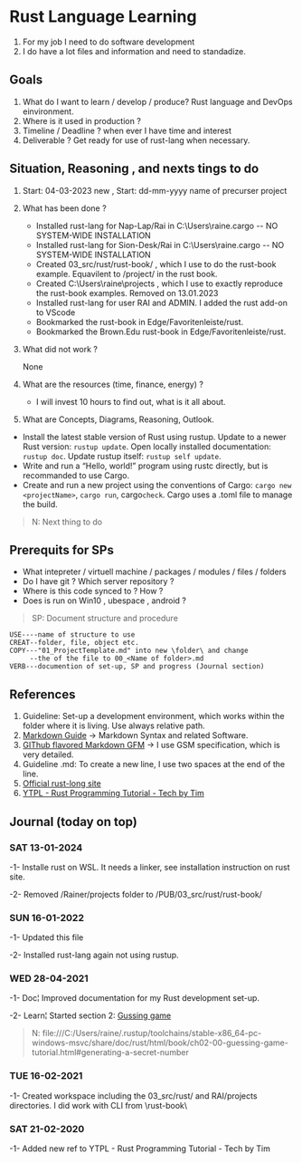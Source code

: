 # Rust Language Learning

1. For my job I need to do software development
2. I do have a lot files and information and need to standadize.

## Goals

1. What do I want to learn / develop / produce? Rust language and DevOps einvironment.
2. Where is it used in production ?
3. Timeline / Deadline ? when ever I have time and interest
4. Deliverable ? Get ready for use of rust-lang when necessary.

## Situation, Reasoning , and nexts tings to do

1. Start: 04-03-2023 new , Start: dd-mm-yyyy name of precurser project
1. What has been done ?

   - Installed rust-lang for Nap-Lap/Rai in C:\Users\raine\.cargo -- NO SYSTEM-WIDE INSTALLATION  
   - Installed rust-lang for Sion-Desk/Rai in C:\Users\raine\.cargo -- NO SYSTEM-WIDE INSTALLATION
   - Created 03_src/rust/rust-book/ , which I use to do the rust-book example. Equavilent to /project/ in the rust book.
   - Created C:\Users\raine\projects , which I use to exactly reproduce the rust-book examples. Removed on 13.01.2023
   - Installed rust-lang for user RAI and ADMIN. I added the rust add-on to VScode
   - Bookmarked the rust-book in Edge/Favoritenleiste/rust.
   - Bookmarked the Brown.Edu rust-book in Edge/Favoritenleiste/rust. 

2. What did not work ?

     None

3. What are the resources (time, finance, energy) ?

     - I will invest 10 hours to find out, what is it all about.

4. What are Concepts, Diagrams, Reasoning, Outlook.

- Install the latest stable version of Rust using rustup. Update to a newer Rust version: `rustup update`. Open locally installed documentation: `rustup doc`. Update rustup itself: `rustup self update`.
- Write and run a “Hello, world!” program using rustc directly, but is recommanded to use Cargo.
- Create and run a new project using the conventions of Cargo: `cargo new <projectName>`, `cargo run`, cargo`check`. Cargo uses a .toml file to manage the build.

>N: Next thing to do

## Prerequits for SPs

- What intepreter / virtuell machine / packages / modules / files / folders
- Do I have git ? Which server repository ?
- Where is this code synced to ? How ?
- Does is run on Win10 , ubespace , android ?

>SP: Document structure and procedure

``` text
USE----name of structure to use
CREAT--folder, file, object etc.  
COPY---"01_ProjectTemplate.md" into new \folder\ and change
     --the of the file to 00_<Name of folder>.md
VERB---documention of set-up, SP and progress (Journal section)  
```

## References

1. Guideline: Set-up a development environment, which works within the folder where it is living. Use always relative path.
2. [Markdown Guide](https://www.markdownguide.org/) -> Markdown Syntax and related Software.
3. [GIThub flavored Markdown GFM](https://github.github.com/gfm/#what-is-github-flavored-markdown-) -> I use GSM specification, which is very detailed.  
4. Guideline .md: To create a new line, I use two spaces at the end of the line.
5. [Official rust-long site](https://www.rust-lang.org/)
6. [YTPL - Rust Programming Tutorial - Tech by Tim](https://www.youtube.com/watch?v=T_KrYLW4jw8&list=PLzMcBGfZo4-nyLTlSRBvo0zjSnCnqjHYQ)

## Journal (today on top)

### SAT 13-01-2024

-1- Installe rust on WSL. It needs a linker, see installation instruction on rust site.

-2- Removed /Rainer/projects folder to /PUB/03_src/rust/rust-book/

### SUN 16-01-2022

-1- Updated this file

-2- Installed rust-lang again not using rustup.

### WED 28-04-2021

-1- Doc¦ Improved documentation for my Rust development set-up.

-2- Learn¦ Started section 2: [Gussing game](file:///C:/Users/raine/.rustup/toolchains/stable-x86_64-pc-windows-msvc/share/doc/rust/html/book/ch02-00-guessing-game-tutorial.html)

>N: file:///C:/Users/raine/.rustup/toolchains/stable-x86_64-pc-windows-msvc/share/doc/rust/html/book/ch02-00-guessing-game-tutorial.html#generating-a-secret-number

### TUE 16-02-2021

-1- Created workspace including the 03_src/rust/ and RAI/projects directories. I did work with CLI from \rust-book\

### SAT  21-02-2020

-1- Added new ref to YTPL - Rust Programming Tutorial - Tech by Tim








